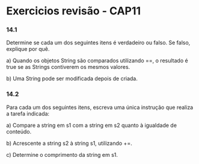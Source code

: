 # Exercicios revisão - CAP11
### 14.1
Determine se cada um dos seguintes itens é verdadeiro ou falso. Se falso, explique por quê.

a) Quando os objetos String são comparados utilizando ==, o resultado é true se as Strings contiverem os mesmos valores.

b) Uma String pode ser modificada depois de criada.

### 14.2 
Para cada um dos seguintes itens, escreva uma única instrução que realiza a tarefa indicada:

a) Compare a string em s1 com a string em s2 quanto à igualdade de conteúdo.

b) Acrescente a string s2 à string s1, utilizando +=.

c) Determine o comprimento da string em s1.